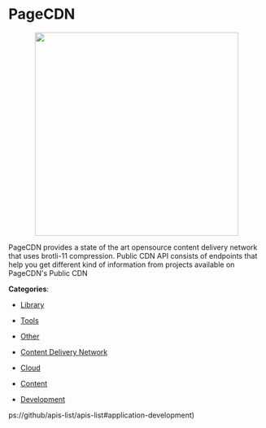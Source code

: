 # PageCDN
<p align="center">
    <img width="400" src="https://raw.githubusercontent.com/apis-list/apis-list/apis/pagecdn/logo_256x256.png" />
</p>

PageCDN provides a state of the art opensource content delivery network that uses brotli-11 compression. Public CDN API consists of endpoints that help you get different kind of information from projects available on PageCDN's Public CDN



**Categories**:

- [Library](https://github.com/apis-list/apis-list#library)

- [Tools](https://github.com/apis-list/apis-list#tools)

- [Other](https://github.com/apis-list/apis-list#other)

- [Content Delivery Network](https://github.com/apis-list/apis-list#content-delivery-network)

- [Cloud](https://github.com/apis-list/apis-list#cloud)

- [Content](https://github.com/apis-list/apis-list#content)

- [Development](https://github.com/apis-list/apis-list#development)



ps://github/apis-list/apis-list#application-development)



